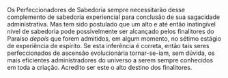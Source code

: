 ﻿Os Perfeccionadores de Sabedoria sempre necessitarão desse complemento de sabedoria experiencial para conclusão de sua sagacidade administrativa. Mas tem sido postulado que um alto e até então inatingível nível de sabedoria pode possivelmente ser alcançado pelos finalitores do Paraíso <I>depois</I> que forem admitidos, em algum momento, no sétimo estágio de experiência de espírito. Se esta inferência é correta, então tais seres perfeccionados de ascensão evolucionária tornar-se-iam, sem dúvida, os mais eficientes administradores do universo a serem sempre conhecidos em toda a criação. Acredito ser este o alto destino dos finalitores.